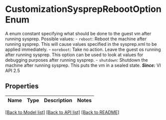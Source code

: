 # CustomizationSysprepRebootOptionEnum

A enum constant specifying what should be done to the guest vm after running sysprep.  Possible values: - `reboot`: Reboot the machine after running sysprep.      This will cause values   specified in the sysprep.xml to be applied immediately. - `noreboot`: Take no action.      Leave the guest os running after running sysprep. This   option can be used to look at values for debugging purposes after   running sysprep. - `shutdown`: Shutdown the machine after running sysprep.      This puts the vm in a   sealed state.  ***Since:*** VI API 2.5 

## Properties
Name | Type | Description | Notes
------------ | ------------- | ------------- | -------------

[[Back to Model list]](../README.md#documentation-for-models) [[Back to API list]](../README.md#documentation-for-api-endpoints) [[Back to README]](../README.md)


